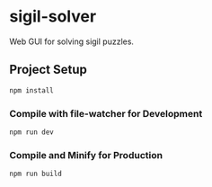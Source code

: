 # sigil-solver

Web GUI for solving sigil puzzles.

## Project Setup

```sh
npm install
```

### Compile with file-watcher for Development

```sh
npm run dev
```

### Compile and Minify for Production

```sh
npm run build
```
